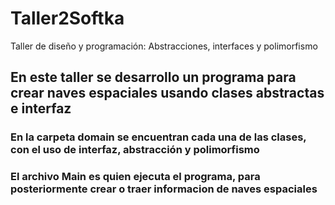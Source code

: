 # Taller2Softka
Taller de diseño y programación: Abstracciones, interfaces y polimorfismo

## En este taller se desarrollo un programa para crear naves espaciales usando clases abstractas e interfaz
### En la carpeta domain se encuentran cada una de las clases, con el uso de interfaz, abstracción y polimorfismo
### El archivo Main es quien ejecuta el programa, para posteriormente crear o traer informacion de naves espaciales
